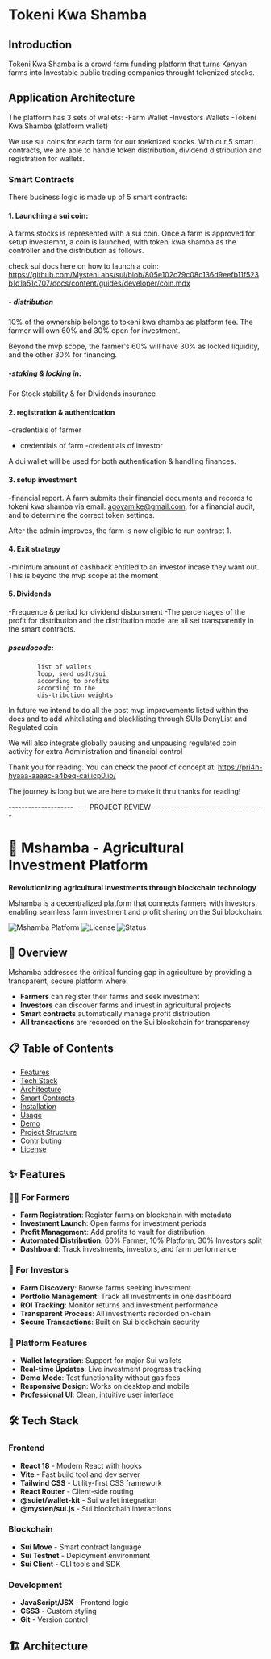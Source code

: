 # Tokeni Kwa Shamba

## Introduction

Tokeni Kwa Shamba is a crowd farm funding platform that turns Kenyan farms into Investable public trading companies throught tokenized stocks.

## Application Architecture

The platform has 3 sets of wallets:
-Farm Wallet
-Investors Wallets
-Tokeni Kwa Shamba (platform wallet)

We use sui coins for each farm for our toeknized stocks. With our 5 smart contracts, we are able to handle token distribution, dividend distribution and registration for wallets.

### Smart Contracts

There business logic is made up of 5 smart contracts:

#### 1. Launching a sui coin:

A farms stocks is represented with a sui coin. Once a farm is approved for setup investemnt, a coin is launched, with tokeni kwa shamba as the controller and the distribution as follows.

check sui docs here on how to launch a coin: https://github.com/MystenLabs/sui/blob/805e102c79c08c136d9eefb11f523b1d1a51c707/docs/content/guides/developer/coin.mdx

##### - distribution

10% of the ownership belongs to tokeni kwa shamba as platform fee. The farmer will own 60% and 30% open for investment.

Beyond the mvp scope, the farmer's 60% will have 30% as locked liquidity, and the other 30% for financing.

##### -staking & locking in:

For Stock stability & for Dividends insurance

#### 2. registration & authentication

-credentials of farmer

- credentials of farm
  -credentials of investor

A dui wallet will be used for both authentication & handling finances.

#### 3. setup investment

-financial report.
A farm submits their financial documents and records to tokeni kwa shamba via email. agoyamike@gmail.com, for a financial audit, and to determine the correct token settings.

After the admin improves, the farm is now eligible to run contract 1.

#### 4. Exit strategy

-minimum amount of cashback entitled to an investor incase they want out.
This is beyond the mvp scope at the moment

#### 5. Dividends

-Frequence & period for dividend disbursment
-The percentages of the profit for distribution and the distribution model are all set transparently in the smart contracts.

##### pseudocode:

            list of wallets
            loop, send usdt/sui
            according to profits
            according to the
            dis-tribution weights

In future we intend to do all the post mvp improvements listed within the docs and to add whitelisting and blacklisting through SUIs DenyList and Regulated coin

We will also integrate globally pausing and unpausing regulated coin activity for extra Administration and financial control

Thank you for reading. You can check the proof of concept at: https://pri4n-hyaaa-aaaac-a4beq-cai.icp0.io/

The journey is long but we are here to make it thru thanks for reading!

-------------------------PROJECT REVIEW-----------------------------------

# 🌱 Mshamba - Agricultural Investment Platform

**Revolutionizing agricultural investments through blockchain technology**

Mshamba is a decentralized platform that connects farmers with investors, enabling seamless farm investment and profit sharing on the Sui blockchain.

![Mshamba Platform](https://img.shields.io/badge/Platform-Sui%20Blockchain-blue)
![License](https://img.shields.io/badge/License-MIT-green)
![Status](https://img.shields.io/badge/Status-Live%20Demo-orange)

## 🚀 Overview

Mshamba addresses the critical funding gap in agriculture by providing a transparent, secure platform where:

- **Farmers** can register their farms and seek investment
- **Investors** can discover farms and invest in agricultural projects
- **Smart contracts** automatically manage profit distribution
- **All transactions** are recorded on the Sui blockchain for transparency

## 📋 Table of Contents

- [Features](#-features)
- [Tech Stack](#-tech-stack)
- [Architecture](#-architecture)
- [Smart Contracts](#-smart-contracts)
- [Installation](#-installation)
- [Usage](#-usage)
- [Demo](#-demo)
- [Project Structure](#-project-structure)
- [Contributing](#-contributing)
- [License](#-license)

## ✨ Features

### 👨‍🌾 For Farmers

- **Farm Registration**: Register farms on blockchain with metadata
- **Investment Launch**: Open farms for investment periods
- **Profit Management**: Add profits to vault for distribution
- **Automated Distribution**: 60% Farmer, 10% Platform, 30% Investors split
- **Dashboard**: Track investments, investors, and farm performance

### 💼 For Investors

- **Farm Discovery**: Browse farms seeking investment
- **Portfolio Management**: Track all investments in one dashboard
- **ROI Tracking**: Monitor returns and investment performance
- **Transparent Process**: All investments recorded on-chain
- **Secure Transactions**: Built on Sui blockchain security

### 🔧 Platform Features

- **Wallet Integration**: Support for major Sui wallets
- **Real-time Updates**: Live investment progress tracking
- **Demo Mode**: Test functionality without gas fees
- **Responsive Design**: Works on desktop and mobile
- **Professional UI**: Clean, intuitive user interface

## 🛠 Tech Stack

### Frontend

- **React 18** - Modern React with hooks
- **Vite** - Fast build tool and dev server
- **Tailwind CSS** - Utility-first CSS framework
- **React Router** - Client-side routing
- **@suiet/wallet-kit** - Sui wallet integration
- **@mysten/sui.js** - Sui blockchain interactions

### Blockchain

- **Sui Move** - Smart contract language
- **Sui Testnet** - Deployment environment
- **Sui Client** - CLI tools and SDK

### Development

- **JavaScript/JSX** - Frontend logic
- **CSS3** - Custom styling
- **Git** - Version control

## 🏗 Architecture
